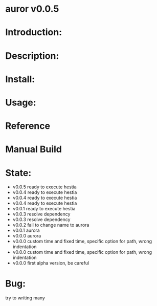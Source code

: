 auror v0.0.5
=============
Introduction:
=============

Description:
============

Install:
========

Usage:
======

Reference
=========

Manual Build
============

State:
======
* v0.0.5 ready to execute hestia
* v0.0.4 ready to execute hestia
* v0.0.4 ready to execute hestia
* v0.0.4 ready to execute hestia
* v0.0.1 ready to execute hestia
* v0.0.3 resolve dependency
* v0.0.3 resolve dependency
* v0.0.2 fail to change name to aurora
* v0.0.1 aurora
* v0.0.0 aurora
* v0.0.0 custom time and fixed time, specific option for path, wrong indentation
* v0.0.0 custom time and fixed time, specific option for path, wrong indentation
* v0.0.0 first alpha version, be careful

Bug:
====
try to writing many


